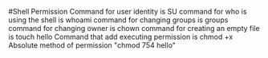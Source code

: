 #Shell Permission
Command for user identity is SU
command for who is using the shell is whoami
command for changing groups is groups
command for changing owner is chown
command for creating an empty file is touch hello
Command that add executing permission is chmod +x
Absolute method of permission "chmod 754 hello"
